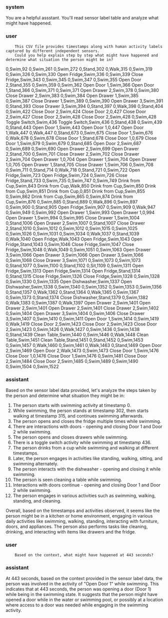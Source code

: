 ### system
You are a helpful assstant. You'll read sensor label table and analyze what might have happened.
### user

        This CSV file provides timestamps along with human activity labels captured by different independent sensors.
        Could you help explain step by step what might have happened and determine what situation the person might be in?
    
0,Swim,92
0,Swim,261
0,Swim,272
0,Stand,302
0,Walk,315
0,Swim,319
0,Swim,326
0,Swim,330
Open Fridge,Swim,336
0,Swim,339
Close Fridge,Swim,343
0,Swim,345
0,Swim,347
0,Swim,355
Open Door 2,Stand,355
0,Swim,359
0,Swim,362
Open Door 1,Swim,366
Open Door 1,Stand,366
0,Swim,371
0,Swim,371
Open Drawer 2,Swim,378
0,Swim,380
Close Drawer 2,Swim,383
0,Swim,384
Open Drawer 1,Swim,385
0,Swim,387
Close Drawer 1,Swim,389
0,Swim,390
Open Drawer 3,Swim,391
0,Stand,393
Close Drawer 3,Swim,394
0,Stand,397
0,Walk,398
0,Stand,404
0,Swim,422
Close Door 2,Swim,424
Close Door 2,0,427
Close Door 2,Swim,427
Close Door 2,Swim,428
Close Door 2,Swim,428
0,Swim,428
Toggle Switch,Swim,436
Toggle Switch,Swim,436
0,Stand,438
0,Swim,439
0,Stand,443
Open Door 1,Swim,443
Open Door 1,0,447
Open Door 1,Walk,447
0,Walk,447
0,Stand,673
0,Swim,675
Close Door 1,Swim,676
0,Walk,678
0,Swim,678
Close Door 1,Stand,678
Close Door 1,0,679
Close Door 1,Swim,679
0,Swim,679
0,Stand,685
Open Door 2,Swim,687
0,Swim,689
0,Swim,690
Open Drawer 2,Swim,699
Open Drawer 2,Stand,700
0,Swim,701
Close Drawer 2,Swim,702
Close Drawer 2,Swim,704
Open Drawer 1,0,704
Open Drawer 1,Swim,704
Open Drawer 1,0,705
Open Drawer 1,Stand,705
Close Drawer 1,Swim,706
0,Swim,708
0,Swim,711
0,Stand,714
0,Walk,718
0,Stand,721
0,Swim,722
Open Fridge,Swim,723
Open Fridge,Swim,724
0,Swim,726
Close Fridge,Stand,733
0,Swim,735
0,Swim,747
0,Swim,749
Drink from Cup,Swim,843
Drink from Cup,Walk,850
Drink from Cup,Swim,850
Drink from Cup,Swim,851
Drink from Cup,0,851
Drink from Cup,Swim,855
0,Swim,862
Drink from Cup,Swim,865
0,Swim,874
Drink from Cup,Swim,876
0,Swim,885
0,Stand,889
0,Walk,896
0,Swim,897
0,Swim,900
0,Stand,905
Open Fridge,Swim,907
0,Swim,909
0,Walk,947
0,Swim,949
0,Swim,992
Open Drawer 1,Swim,993
Open Drawer 1,0,994
Open Drawer 1,Swim,994
0,Swim,995
Close Drawer 1,Swim,1004
0,Stand,1006
Open Drawer 2,Swim,1007
0,Stand,1007
Close Drawer 2,Stand,1010
0,Swim,1012
0,Swim,1012
0,Swim,1015
0,Swim,1025
0,Swim,1026
0,Swim,1031
0,Swim,1034
0,Walk,1037
0,Stand,1039
0,Walk,1040
Open Fridge,Walk,1043
Open Fridge,Swim,1043
Open Fridge,Stand,1043
0,Swim,1046
Close Fridge,Swim,1047
Close Fridge,Swim,1048
0,Walk,1049
0,Swim,1051
0,Swim,1063
Open Drawer 3,Swim,1066
Open Drawer 3,Swim,1066
Open Drawer 3,Swim,1066
0,Swim,1068
Close Drawer 3,Swim,1071
0,Swim,1073
0,Swim,1073
0,Stand,1077
0,Swim,1100
0,Stand,1102
0,Sit,1109
0,Swim,1311
Open Fridge,Swim,1313
Open Fridge,Swim,1314
Open Fridge,Stand,1314
0,Stand,1315
Close Fridge,Swim,1326
Close Fridge,Swim,1328
0,Swim,1328
0,Swim,1330
0,Swim,1335
Open Dishwasher,Swim,1337
Open Dishwasher,Swim,1338
0,Swim,1340
0,Swim,1352
0,Swim,1353
0,Swim,1356
0,Stand,1357
0,Walk,1362
0,Stand,1364
0,Walk,1365
0,Swim,1367
0,Swim,1373
0,Stand,1374
Close Dishwasher,Stand,1379
0,Swim,1382
0,Walk,1383
0,Swim,1387
0,Walk,1397
Open Drawer 2,Swim,1401
Open Drawer 2,Swim,1401
Open Drawer 2,Swim,1401
Close Drawer 2,Swim,1402
0,Swim,1404
Open Drawer 3,Swim,1404
0,Swim,1406
Close Drawer 3,Swim,1407
0,Swim,1410
0,Swim,1411
Open Door 1,Swim,1414
0,Swim,1419
0,Walk,1419
Close Door 2,Swim,1423
Close Door 2,Swim,1423
Close Door 2,Swim,1423
0,Swim,1426
0,Walk,1427
0,Swim,1436
0,Swim,1438
0,Stand,1439
Clean Table,Swim,1440
0,Swim,1446
0,Walk,1448
Clean Table,Swim,1451
Clean Table,Stand,1451
0,Stand,1452
0,Swim,1453
0,Swim,1457
0,Walk,1460
0,Swim,1461
0,Walk,1463
0,Stand,1469
Open Door 2,Swim,1469
Open Door 2,Walk,1473
0,Swim,1473
Close Door 1,Swim,1476
Close Door 1,0,1476
Close Door 1,Swim,1476
0,Swim,1481
Close Door 2,Swim,1484
Close Door 2,Swim,1485
0,Swim,1489
0,Swim,1490
0,Swim,1504
0,Swim,1522

### assistant
Based on the sensor label data provided, let's analyze the steps taken by the person and determine what situation they might be in:

1. The person starts with swimming activity at timestamp 0.
2. While swimming, the person stands at timestamp 302, then starts walking at timestamp 315, and continues swimming afterwards.
3. The person opens and closes the fridge multiple times while swimming.
4. There are interactions with doors - opening and closing Door 1 and Door 2 while swimming.
5. The person opens and closes drawers while swimming.
6. There is a toggle switch activity while swimming at timestamp 436.
7. The person drinks from a cup while swimming and walking at different timestamps.
8. Later, the person engages in activities like standing, walking, sitting, and swimming alternately.
9. The person interacts with the dishwasher - opening and closing it while swimming.
10. The person is seen cleaning a table while swimming.
11. Interactions with doors continue - opening and closing Door 1 and Door 2 while swimming.
12. The person engages in various activities such as swimming, walking, standing, and cleaning.

Overall, based on the timestamps and activities observed, it seems like the person might be in a kitchen or home environment, engaging in various daily activities like swimming, walking, standing, interacting with furniture, doors, and appliances. The person also performs tasks like cleaning, drinking, and interacting with items like drawers and the fridge.
### user

        Based on the context, what might have happened at 443 seconds?
    
### assistant
At 443 seconds, based on the context provided in the sensor label data, the person was involved in the activity of "Open Door 1" while swimming. This indicates that at 443 seconds, the person was opening a door (Door 1) while being in the swimming state. It suggests that the person might have opened a door while in the water or swimming pool, or possibly at a location where access to a door was needed while engaging in the swimming activity.
